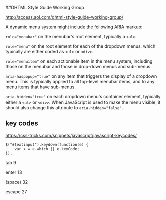 ##DHTML Style Guide Working Group

http://access.aol.com/dhtml-style-guide-working-group/

A dynamic menu system might include the following ARIA markup:

`role="menubar"` on the menubar's root element, typically a `<ul>`.

`role="menu"` on the root element for each of the dropdown menus, which typically are either coded as `<ul>` or `<div>`.

`role="menuitem"` on each actionable item in the menu system, including those on the menubar and those in drop-down menus and sub-menus

`aria-haspopup="true"` on any item that triggers the display of a dropdown menu. This is typically applied to all top-level menubar items, and to any menu items that have sub-menus.

`aria-hidden="true"` on each dropdown menu's container element, typically either a `<ul>` or `<div>`. When JavaScript is used to make the menu visible, it should also change this attribute to `aria-hidden="false"`.


## key codes

https://css-tricks.com/snippets/javascript/javascript-keycodes/

    $("#textinput").keydown(function(e) {
        var x = e.which || e.keyCode;
    });
    
tab	9

enter	13

(space)	32

escape	27
